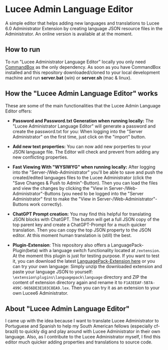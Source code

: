 # Lucee Admin Language Editor

A simple editor that helps adding new languages and translations to Lucee 6.0 Administrator Extension by creating language JSON resource files in the Administrator. An online version is available at [](https://lucee-lang-editor.rhein-berg-digital.de/) at the moment. 

## How to run

To run "Lucee Administrator Language Editor" locally you only need [CommandBox](https://www.ortussolutions.com/products/commandbox) as the only dependency. As soon as you have CommandBox installed and this repository downloaded/cloned to your local development machine and run **server.bat** (win) or **server.sh** (mac & linux).

## How the "Lucee Admin Language Editor" works

These are some of the main functionalities that the Lucee Admin Language Editor offers:

- **Password and Password.txt Generation when running locally:** The "Lucee Administrator Language Editor" will generate a password and create the password.txt for you: When logging into the "Server Administrator" on the first time, just click on the "import" button.

- **Add new text properties:** You can now add new porperties to your JSON language file. The Editor will check and prevent from adding any new conflicting properties.

- **Fast Viewing With "WYSIWYG" when running locally:** After logging into the "Server-/Web-Administrator" you'll be able to save and push the created/edited languages files to the Lucee Administrator (click the "Save Changes & Push to Admin"-Button). Then you can load the files and view the changes by clicking the "View in Server-/Web-Administrator"-Buttons (you need to be logged into the "Server Administrator" first to make the "View in Server-/Web-Administrator"-Buttons work correctly).

- **ChatGPT Prompt creation:** You may find this helpful for translating JSON blocks with ChatGPT. The button will get a full JSON copy of the top parent key and create a ChatGPT-Prompt for a much quicker translation. Then you can copy the top JSON property to the JSON editor. At this moment human translation is (still) the best.

- **Plugin-Extension**: This repository also offers a LanguagePack-Plugin(beta) with a language switch functionality located at `/extension`. At the moment this plugin is just for testing purpose. If you want to test it, you can download the latest [LanguagePack-Extension here](https://github.com/andreasRu/lucee-admin-language-editor/raw/master/extension/F1A3EEAF-5B7A-499C-9656DE3E103C8EA9.lex) or you can try your own language: Simply unzip the downloaded extension and paste your language JSON to yourself: `\extension\plugins\languagepack\language` directory and ZIP the content of extension directory again and rename it to `F1A3EEAF-5B7A-499C-9656DE3E103C8EA9.lex`. Then you can try it as an extension to your own Lucee6 Administrator.

## About "Lucee Admin Language Editor"

I came up with the idea because I want to translate Lucee Administrator to Portuguese and Spanish to help my South American fellows (especially cf-brazil) to quickly dig and play around with Lucee Administrator in their own language. Also, as I contribute to the Lucee Administrator myself, I find this editor much quicker adding properties and translations to source code.
